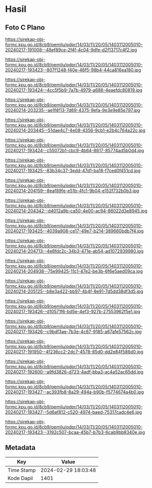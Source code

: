 # Hasil

## Foto C Plano

https://sirekap-obj-formc.kpu.go.id/8cb9/pemilu/pdpr/14/03/11/20/05/1403112005010-20240217-191008--48ef89ce-2f4f-4c04-9dfe-d2f13717c4f2.jpg

https://sirekap-obj-formc.kpu.go.id/8cb9/pemilu/pdpr/14/03/11/20/05/1403112005010-20240217-193423--807f1248-f40e-46f5-98b4-44ca816ea180.jpg

https://sirekap-obj-formc.kpu.go.id/8cb9/pemilu/pdpr/14/03/11/20/05/1403112005010-20240217-193424--4cc5f5b9-7a7b-4979-a688-4eaefdc80819.jpg

https://sirekap-obj-formc.kpu.go.id/8cb9/pemilu/pdpr/14/03/11/20/05/1403112005010-20240214-203235--ae1f4f13-7d69-4375-9efa-9e3e9e85e797.jpg

https://sirekap-obj-formc.kpu.go.id/8cb9/pemilu/pdpr/14/03/11/20/05/1403112005010-20240214-203445--51dae4c7-4e08-4356-9cb1-e2b4c764a22c.jpg

https://sirekap-obj-formc.kpu.go.id/8cb9/pemilu/pdpr/14/03/11/20/05/1403112005010-20240217-193424--c55072b1-cbc9-4b64-8617-85774ad5b0d4.jpg

https://sirekap-obj-formc.kpu.go.id/8cb9/pemilu/pdpr/14/03/11/20/05/1403112005010-20240217-193425--83b34c37-3edd-47d1-ba18-f7ced0f451cd.jpg

https://sirekap-obj-formc.kpu.go.id/8cb9/pemilu/pdpr/14/03/11/20/05/1403112005010-20240214-204159--8eaf89fe-e51b-4fc1-9b04-e152f732b0b3.jpg

https://sirekap-obj-formc.kpu.go.id/8cb9/pemilu/pdpr/14/03/11/20/05/1403112005010-20240214-204342--d4012a9b-ca50-4e00-ac94-86022d3e8945.jpg

https://sirekap-obj-formc.kpu.go.id/8cb9/pemilu/pdpr/14/03/11/20/05/1403112005010-20240217-193425--4039a908-ce17-49e7-b214-389660bdb7f4.jpg

https://sirekap-obj-formc.kpu.go.id/8cb9/pemilu/pdpr/14/03/11/20/05/1403112005010-20240214-204713--4e8fdc2c-34b3-471e-ab54-ad1072939980.jpg

https://sirekap-obj-formc.kpu.go.id/8cb9/pemilu/pdpr/14/03/11/20/05/1403112005010-20240214-204938--75e99425-11c1-47e2-be3b-6f6e5aed09ca.jpg

https://sirekap-obj-formc.kpu.go.id/8cb9/pemilu/pdpr/14/03/11/20/05/1403112005010-20240214-205125--b8e3a422-bb97-4b4f-8e91-7d5dd38df3d5.jpg

https://sirekap-obj-formc.kpu.go.id/8cb9/pemilu/pdpr/14/03/11/20/05/1403112005010-20240217-193426--d10571f6-bd5e-4ef3-927b-27553962f5e1.jpg

https://sirekap-obj-formc.kpu.go.id/8cb9/pemilu/pdpr/14/03/11/20/05/1403112005010-20240217-193426--c9bdf3ae-7b3e-4c67-9185-a67afe57562c.jpg

https://sirekap-obj-formc.kpu.go.id/8cb9/pemilu/pdpr/14/03/11/20/05/1403112005010-20240217-191950--4f236cc2-2dc7-4578-85d0-dd2e84f586d0.jpg

https://sirekap-obj-formc.kpu.go.id/8cb9/pemilu/pdpr/14/03/11/20/05/1403112005010-20240217-192600--a9fd3826-d723-4adf-bba3-ac4a52ac65dd.jpg

https://sirekap-obj-formc.kpu.go.id/8cb9/pemilu/pdpr/14/03/11/20/05/1403112005010-20240217-193427--ac393fb8-8a29-494a-b90b-f5774674a4b0.jpg

https://sirekap-obj-formc.kpu.go.id/8cb9/pemilu/pdpr/14/03/11/20/05/1403112005010-20240217-193427--5d6af812-c520-4974-baed-75317cadc4e6.jpg

https://sirekap-obj-formc.kpu.go.id/8cb9/pemilu/pdpr/14/03/11/20/05/1403112005010-20240217-193423--3192c507-bcaa-45b7-b7b3-6cab9bb8340e.jpg


## Metadata

| Key        | Value               |
| ---------- | ------------------- |
| Time Stamp | 2024-02-29 18:03:48 |
| Kode Dapil | 1401                |



